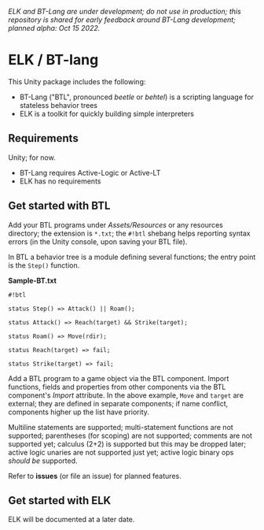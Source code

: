 *ELK and BT-Lang are under development; do not use in production; this repository is shared for early feedback around BT-Lang development; planned alpha: Oct 15 2022.*

# ELK / BT-lang

This Unity package includes the following:
- BT-Lang ("BTL", pronounced *beetle* or *behtel*) is a scripting language for stateless behavior trees
- ELK is a toolkit for quickly building simple interpreters

## Requirements

Unity; for now.

- BT-Lang requires Active-Logic or Active-LT
- ELK has no requirements

## Get started with BTL

Add your BTL programs under *Assets/Resources* or any resources directory; the extension is `*.txt`; the `#!btl` shebang helps reporting syntax errors (in the Unity console, upon saving your BTL file).

In BTL a behavior tree is a module defining several functions; the entry point is the `Step()` function.

**Sample-BT.txt**

```
#!btl

status Step() => Attack() || Roam();

status Attack() => Reach(target) && Strike(target);

status Roam() => Move(rdir);

status Reach(target) => fail;

status Strike(target) => fail;
```

Add a BTL program to a game object via the BTL component.
Import functions, fields and properties from other components via the BTL component's *Import* attribute.
In the above example, `Move` and `target` are external; they are defined in separate components; if name conflict, components higher up the list have priority.

Multiline statements are supported; multi-statement functions are not supported; parentheses (for scoping) are not supported; comments are not supported yet; calculus (2+2) is supported but this may be dropped later; active logic unaries are not supported just yet; active logic binary ops *should be* supported.

Refer to **issues** (or file an issue) for planned features.

## Get started with ELK

ELK will be documented at a later date.
